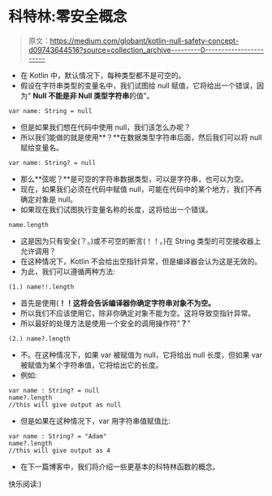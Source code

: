 # 科特林:零安全概念

> 原文：<https://medium.com/globant/kotlin-null-safety-concept-d09743644516?source=collection_archive---------0----------------------->

*   在 Kotlin 中，默认情况下，每种类型都不是可空的。
*   假设在字符串类型的变量名中，我们试图给 null 赋值，它将给出一个错误，因为“ **Null 不能是非 Null 类型字符串**的值”。

```
var name: String = null
```

*   但是如果我们想在代码中使用 null，我们该怎么办呢？
*   所以我们能做的就是使用**？**在数据类型字符串后面，然后我们可以将 null 赋给变量名。

```
var name: String? = null
```

*   那么**弦呢？**是可空的字符串数据类型，可以是字符串，也可以为空。
*   现在，如果我们必须在代码中赋值 null，可能在代码中的某个地方，我们不再确定对象是 null。
*   如果现在我们试图执行变量名称的长度，这将给出一个错误。

```
name.length
```

*   这是因为只有安全(？。)或不可空的断言(！！。)在 String 类型的可空接收器上允许调用？
*   在这种情况下，Kotlin 不会给出空指针异常，但是编译器会认为这是无效的。
*   为此，我们可以遵循两种方法:

```
(1.) name!!.length
```

*   首先是使用(**！！这将会告诉编译器你确定字符串对象不为空。**
*   所以我们不应该使用它，除非你确定对象不能为空。这将导致空指针异常。
*   所以最好的处理方法是使用一个安全的调用操作符"**？**”

```
(2.) name?.length
```

*   不。在这种情况下，如果 var 被赋值为 null，它将给出 null 长度，但如果 var 被赋值为某个字符串值，它将给出它的长度。
*   例如:

```
var name : String? = null
name?.length
//this will give output as null
```

*   但是如果在这种情况下，var 用字符串值赋值比:

```
var name : String? = "Adam"
name?.length
//this will give output as 4
```

*   在下一篇博客中，我们将介绍一些更基本的科特林函数的概念。

快乐阅读:)